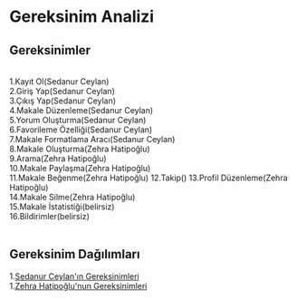 # Gereksinim Analizi
## Gereksinimler 
<br>
1.Kayıt Ol(Sedanur Ceylan)
<br>
2.Giriş Yap(Sedanur Ceylan)
<br>
3.Çıkış Yap(Sedanur Ceylan)
<br>
4.Makale Düzenleme(Sedanur Ceylan)
<br>
5.Yorum Oluşturma(Sedanur Ceylan)
<br>
6.Favorileme Özelliği(Sedanur Ceylan)
<br>
7.Makale Formatlama Aracı(Sedanur Ceylan)
<br>
8.Makale Oluşturma(Zehra Hatipoğlu)
<br>
9.Arama(Zehra Hatipoğlu)
<br>
10.Makale Paylaşma(Zehra Hatipoğlu)
<br>
11.Makale Beğenme(Zehra Hatipoğlu)
12.Takip()
13.Profil Düzenleme(Zehra Hatipoğlu)
<br>
14.Makale Silme(Zehra Hatipoğlu)
<br>
15.Makale İstatistiği(belirsiz)
<br>
16.Bildirimler(belirsiz)
<br>
<br>


## Gereksinim Dağılımları
1.[Sedanur Ceylan'ın Gereksinimleri](Sedanur_Ceylan_Gereksinim.md)
<br>
1.[Zehra Hatipoğlu'nun Gereksinimleri](Zehra_Hatipoğlu_Gereksinim.md)
